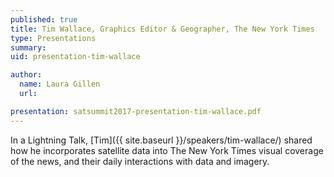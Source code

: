 ```yaml
---
published: true
title: Tim Wallace, Graphics Editor & Geographer, The New York Times
type: Presentations
summary:
uid: presentation-tim-wallace

author:
  name: Laura Gillen
  url:

presentation: satsummit2017-presentation-tim-wallace.pdf
---
```


In a Lightning Talk, [Tim]({{ site.baseurl }}/speakers/tim-wallace/) shared how he incorporates satellite data into The New York Times visual coverage of the news, and their daily interactions with data and imagery.